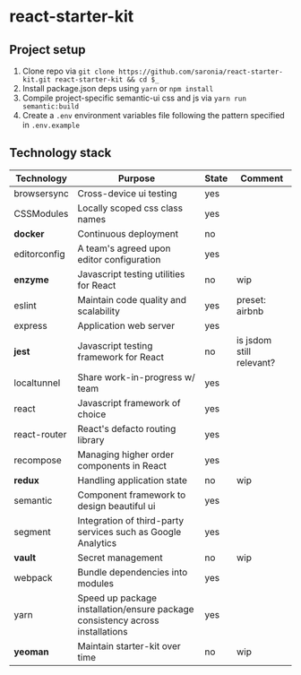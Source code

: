 # react-starter-kit

## Project setup

1. Clone repo via `git clone https://github.com/saronia/react-starter-kit.git react-starter-kit && cd $_`
2. Install package.json deps using `yarn` or `npm install`
3. Compile project-specific semantic-ui css and js via `yarn run semantic:build` 
4. Create a `.env` environment variables file following the pattern specified in `.env.example`

## Technology stack

| Technology | Purpose | State | Comment |
|---|---|---|---|
| browsersync | Cross-device ui testing | yes |  |
| CSSModules | Locally scoped css class names | yes | |
| **docker** | Continuous deployment | no |  |
| editorconfig | A team's agreed upon editor configuration | yes |   |
| **enzyme** | Javascript testing utilities for React | no | wip |
| eslint | Maintain code quality and scalability | yes | preset: airbnb |
| express | Application web server | yes |   |
| **jest** | Javascript testing framework for React | no | is jsdom still relevant? |
| localtunnel | Share work-in-progress w/ team | yes | |
| react | Javascript framework of choice | yes | |
| react-router | React's defacto routing library | yes | |
| recompose | Managing higher order components in React | yes | |
| **redux** | Handling application state | no | wip |
| semantic | Component framework to design beautiful ui | yes |  |
| segment | Integration of third-party services such as Google Analytics | yes |  |
| **vault** | Secret management | no | wip |
| webpack | Bundle dependencies into modules | yes | |
| yarn | Speed up package installation/ensure package consistency across installations | yes |   |
| **yeoman** | Maintain starter-kit over time | no | wip |
